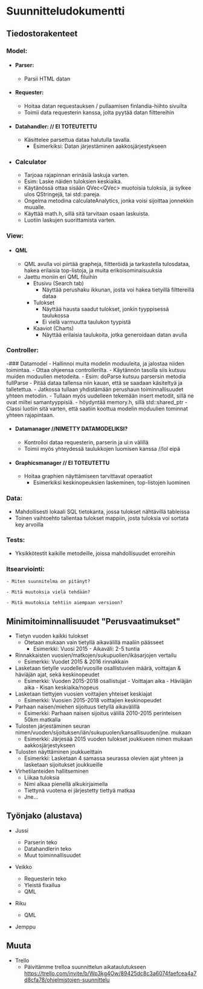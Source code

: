 # Suunnitteludokumentti

## Tiedostorakenteet

### Model:
  - #### Parser:
    - Parsii HTML datan
  - #### Requester:
    - Hoitaa datan requestauksen / pullaamisen finlandia-hiihto sivuilta
    - Toimii data requesterin kanssa, jolta pyytää datan filttereihin
  - #### Datahandler: // EI TOTEUTETTU
    - Käsittelee parsettua dataa halutulla tavalla. 
      - Esimerkiksi: Datan järjestäminen aakkosjärjestykseen
  - ### Calculator
	- Tarjoaa rajapinnan erinäsiä laskuja varten.
	- Esim: Laske näiden tuloksien keskiaika.
	- Käytänössä ottaa sisään QVec<QVec<QString>> muotoisia tuloksia, ja sylkee ulos QStringejä, tai std::pareja.
	- Ongelma metodina calculateAnalytics, jonka voisi sijoittaa jonnekkin muualle.
	- Käyttää math.h, sillä sitä tarvitaan osaan laskuista.
	- Luotiin laskujen suorittamista varten.

### View:
  - #### QML
    - QML avulla voi piirtää grapheja, filtteröidä ja tarkastella tulosdataa, hakea erilaisia
    top-listoja, ja muita erikoisominaisuuksia
    - Jaettu moniin eri QML filuihin
      - Etusivu (Search tab)
        - Näyttää perushaku ikkunan, josta voi hakea tietyillä filttereillä dataa
      - Tulokset
        - Näyttää hausta saadut tulokset, jonkin tyyppisessä taulukossa
        - Ei vielä varmuutta taulukon tyypistä
      - Kaaviot (Charts)
        - Näyttää erilaisia taulukoita, jotka generoidaan datan avulla
        
### Controller:
 -### Datamodel
	- Hallinnoi muita modelin moduuleita, ja jalostaa niiden toimintaa.
	- Ottaa ohjeensa controllerilta.
	- Käytännön tasolla siis kutsuu muiden moduulien metodeita.
	- Esim: doParse kutsuu parsersin metodia fullParse
	- Pitää dataa tallensa niin kauan, että se saadaan käsiteltyä ja talletettua.
	- Jatkossa tullaan yhdistämään perushaun toiminnallisuudet yhteen metodiin.
	- Tullaan myös uudelleen tekemään insert metodit, sillä ne ovat miltei samantyyppisiä.
	- höydyntää memory.h, sillä std::shared_ptr
	- Classi luotiin sitä varten, että saatiin koottua modelin moduulien tominnat yhteen rajapintaan.
	

  - #### Datamanager //NIMETTY DATAMODELIKSI?
    - Kontrolloi dataa requesterin, parserin ja ui:n välillä
    - Toimii myös yhteydessä taulukkojen luomisen kanssa //lol eipä
  - #### Graphicsmanager // EI TOTEUTETTU
    - Hoitaa graphien näyttämiseen tarvittavat operaatiot 
      - Esimerkiksi keskinopeuksien laskeminen, top-listojen luominen
      
### Data:
- Mahdollisesti lokaali SQL tietokanta, jossa tulokset nähtävillä tableissa 
- Toinen vaihtoehto tallentaa tulokset mappiin, josta tuloksia voi sortata key arvoilla
### Tests:
- Yksikkötestit kaikille metodeille, joissa mahdollisuudet erroreihin



### Itsearviointi:

	- Miten suunnitelma on pitänyt?

	- Mitä muutoksia vielä tehdään?
	
	- Mitä muutoksia tehtiin aiempaan versioon?

## Minimitoiminnallisuudet "Perusvaatimukset"
- Tietyn vuoden kaikki tulokset
  - Otetaan mukaan vain tietyllä aikavälillä maaliin päässeet
    - Esimerkki: Vuosi 2015 - Aikaväli: 2-5 tuntia
- Rinnakkaisten vuosien/matkojen/sukupuolien/ikäsarjojen vertailu 
  - Esimerkki: Vuodet 2015 & 2016 rinnakkain
- Lasketaan tietylle vuodelle/vuosille osallistuvien määrä, voittajan & häviäjän ajat, sekä keskinopeudet
  - Esimerkki: Vuoden 2015-2018 osallistujat - Voittajan aika - Häviäjän aika - Kisan keskiaika/nopeus
- Lasketaan tiettyjen vuosien voittajien yhteiset keskiajat
  - Esimerkki: Vuosien 2015-2018 voittajien keskinopeudet
- Parhaan naisen/miehen sijoituus tietyllä aikavälillä
  - Esimerkki: Parhaan naisen sijoitus välillä 2010-2015 perinteisen 50km matkalla
- Tulosten järjestäminen seuran nimen/vuoden/sijoituksen/iän/sukupuolen/kansallisuuden/jne. mukaan
  - Esimerkki: Järjesää 2015 vuoden tulokset joukkueen nimen mukaan aakkosjärjestykseen
- Tulosten näyttäminen joukkueittain
  - Esimerkki: Lasketaan 4 samassa seurassa olevien ajat yhteen ja lasketaan sijoitukset joukkueille
- Virhetilanteiden hallitseminen
  - Liikaa tuloksia
  - Nimi alkaa pienellä alkukirjaimella
  - Tiettynä vuotena ei järjestetty tiettyä matkaa
  - Jne...
  
## Työnjako (alustava)
- Jussi
  - Parserin teko
  - Datahandlerin teko
  - Muut toiminnallisuudet
    
- Veikko
  - Requesterin teko
  - Yleistä fixailua
  - QML

- Riku
  - QML
  
- Jemppu

## Muuta
- Trello
  - Päivitämme trelloa suunnittelun aikataulutukseen 
  https://trello.com/invite/b/Wp3kg4Ow/89425dc8c3a6074faefcea4a7d8cfa78/ohjelmistojen-suunnittelu
  
    
